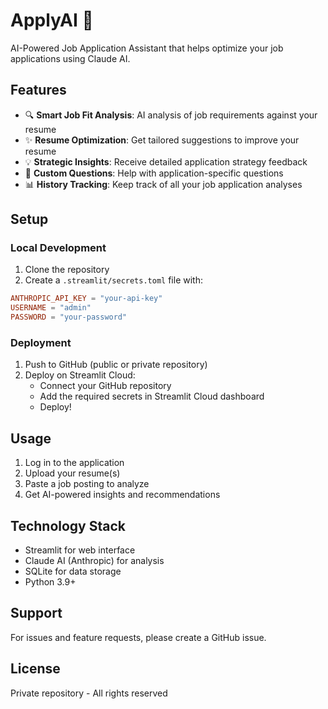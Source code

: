 # ApplyAI 🎯

AI-Powered Job Application Assistant that helps optimize your job applications using Claude AI.

## Features

- 🔍 **Smart Job Fit Analysis**: AI analysis of job requirements against your resume
- ✨ **Resume Optimization**: Get tailored suggestions to improve your resume
- 💡 **Strategic Insights**: Receive detailed application strategy feedback
- 📝 **Custom Questions**: Help with application-specific questions
- 📊 **History Tracking**: Keep track of all your job application analyses

## Setup

### Local Development
1. Clone the repository
2. Create a `.streamlit/secrets.toml` file with:
```toml
ANTHROPIC_API_KEY = "your-api-key"
USERNAME = "admin"
PASSWORD = "your-password"
```

### Deployment
1. Push to GitHub (public or private repository)
2. Deploy on Streamlit Cloud:
   - Connect your GitHub repository
   - Add the required secrets in Streamlit Cloud dashboard
   - Deploy!

## Usage

1. Log in to the application
2. Upload your resume(s)
3. Paste a job posting to analyze
4. Get AI-powered insights and recommendations

## Technology Stack

- Streamlit for web interface
- Claude AI (Anthropic) for analysis
- SQLite for data storage
- Python 3.9+

## Support

For issues and feature requests, please create a GitHub issue.

## License

Private repository - All rights reserved
